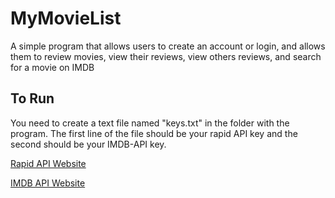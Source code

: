 # MyMovieList

A simple program that allows users to create an account or login, and allows them to review movies, view their reviews, view others reviews, and search for a movie on IMDB

## To Run
You need to create a text file named "keys.txt" in the folder with the program. The first line of the file should be your rapid API key and the second should be your IMDB-API key.

[Rapid API Website](https://rapidapi.com/hub)

[IMDB API Website](https://imdb-api.com/)
